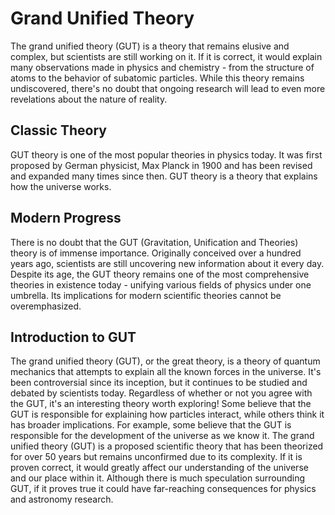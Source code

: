 # Grand Unified Theory
The grand unified theory (GUT) is a theory that remains elusive and complex, but scientists are still working on it. If it is correct, it would explain many observations made in physics and chemistry - from the structure of atoms to the behavior of subatomic particles. While this theory remains undiscovered, there's no doubt that ongoing research will lead to even more revelations about the nature of reality.

## Classic Theory

GUT theory is one of the most popular theories in physics today. It was first proposed by German physicist, Max Planck in 1900 and has been revised and expanded many times since then. GUT theory is a theory that explains how the universe works.

## Modern Progress

There is no doubt that the GUT (Gravitation, Unification and Theories) theory is of immense importance. Originally conceived over a hundred years ago, scientists are still uncovering new information about it every day. Despite its age, the GUT theory remains one of the most comprehensive theories in existence today - unifying various fields of physics under one umbrella. Its implications for modern scientific theories cannot be overemphasized.

## Introduction to GUT

The grand unified theory (GUT), or the great theory, is a theory of quantum mechanics that attempts to explain all the known forces in the universe. It's been controversial since its inception, but it continues to be studied and debated by scientists today. Regardless of whether or not you agree with the GUT, it's an interesting theory worth exploring! Some believe that the GUT is responsible for explaining how particles interact, while others think it has broader implications. For example, some believe that the GUT is responsible for the development of the universe as we know it. The grand unified theory (GUT) is a proposed scientific theory that has been theorized for over 50 years but remains unconfirmed due to its complexity. If it is proven correct, it would greatly affect our understanding of the universe and our place within it. Although there is much speculation surrounding GUT, if it proves true it could have far-reaching consequences for physics and astronomy research.
